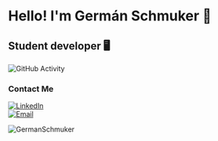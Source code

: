 <h1>Hello! I'm Germán Schmuker 🚀</h1>
<h2>Student developer 🖥</h2>


![GitHub Activity](https://github-readme-stats.vercel.app/api?username=GermanSchmuker&show_icons=true&bg_color=007EC6&text_color=ffffff&title_color=ffffff&icon_color=000000)


### Contact Me
<a href="https://www.linkedin.com/in/germ%C3%A1n-schmuker-72470627a/"><img alt="LinkedIn" src="https://img.shields.io/badge/LinkedIn-German%20Schmuker-blue?style=flat-square&logo=linkedin"></a> <br>
<a href="mailto:germanschmuker@gmail.com"><img alt="Email" src="https://img.shields.io/badge/Gmail-germanschmuker@gmail.com-blue?style=flat-square&logo=gmail"></a>  
<p align="left"> <img src="https://komarev.com/ghpvc/?username=GermanSchmuker&label=Profile%20views&color=0e75b6&style=flat" alt="GermanSchmuker" /> </p>
